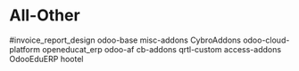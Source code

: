 # All-Other
#invoice_report_design	odoo-base	misc-addons	CybroAddons	odoo-cloud-platform	openeducat_erp	odoo-af	cb-addons	qrtl-custom	access-addons	OdooEduERP	hootel
